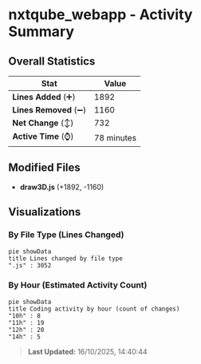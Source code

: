# nxtqube_webapp - Activity Summary 

## Overall Statistics

| Stat                   | Value                                                             |
| ---------------------- | ----------------------------------------------------------------- |
| **Lines Added** (➕)   | 1892                                          |
| **Lines Removed** (➖) | 1160                                        |
| **Net Change** (↕)    | 732                |
| **Active Time** (⌚)   | 78 minutes |


## Modified Files
- **draw3D.js** (+1892, -1160)

## Visualizations

### By File Type (Lines Changed)

```mermaid
pie showData
title Lines changed by file type
".js" : 3052
```

### By Hour (Estimated Activity Count)

```mermaid
pie showData
title Coding activity by hour (count of changes)
"10h" : 8
"11h" : 19
"12h" : 20
"14h" : 5
```


> **Last Updated:** 16/10/2025, 14:40:44